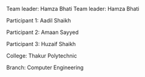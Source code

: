 Team leader: Hamza Bhati
Team leader: Hamza Bhati

Participant 1: Aadil Shaikh

Participant 2: Amaan Sayyed

Participant 3: Huzaif Shaikh

College: Thakur Polytechnic

Branch: Computer Engineering
